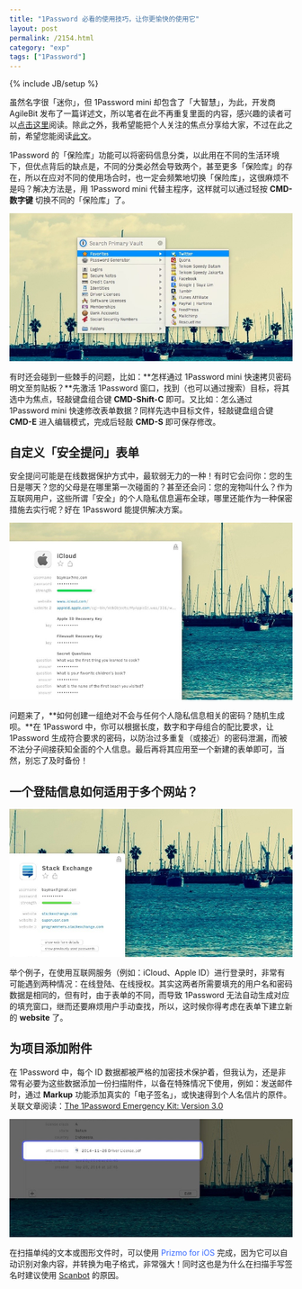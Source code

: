 ```yaml
---
title: "1Password 必看的使用技巧，让你更愉快的使用它"
layout: post
permalink: /2154.html
category: "exp"
tags: ["1Password"]
---
```

{% include JB/setup %}

虽然名字很「迷你」，但 1Password mini 却包含了「大智慧」，为此，开发商 AgileBit 发布了一篇详述文，所以笔者在此不再重复里面的内容，感兴趣的读者可以<a title="" href="https://blog.agilebits.com/2014/10/27/1password-5-mac-mini-menubar-shortcuts/" data-original-title="">点击这里</a>阅读。除此之外，我希望能把个人关注的焦点分享给大家，不过在此之前，希望您能阅读<a title="" href="http://sayzlim.net/organize-1password-vaults/" data-original-title="">此文</a>。

<div class="insert-post-ads">
</div>

1Password 的「保险库」功能可以将密码信息分类，以此用在不同的生活环境下，但优点背后的缺点是，不同的分类必然会导致两个，甚至更多「保险库」的存在，所以在应对不同的使用场合时，也一定会频繁地切换「保险库」，这很麻烦不是吗？解决方法是，用 1Password mini 代替主程序，这样就可以通过轻按 **CMD-数字键** 切换不同的「保险库」了。

![1Password 必看的使用技巧，让你更愉快的使用它][1]

有时还会碰到一些棘手的问题，比如：**怎样通过 1Password mini 快速拷贝密码明文至剪贴板？**先激活 1Password 窗口，找到（也可以通过搜索）目标，将其选中为焦点，轻敲键盘组合键 **CMD-Shift-C** 即可。又比如：怎么通过 1Password mini 快速修改表单数据？同样先选中目标文件，轻敲键盘组合键 **CMD-E** 进入编辑模式，完成后轻敲 **CMD-S** 即可保存修改。

## 自定义「安全提问」表单

安全提问可能是在线数据保护方式中，最软弱无力的一种！有时它会问你：您的生日是哪天？您的父母是在哪里第一次碰面的？甚至还会问：您的宠物叫什么？作为互联网用户，这些所谓「安全」的个人隐私信息遍布全球，哪里还能作为一种保密措施去实行呢？好在 1Password 能提供解决方案。

![1Password 必看的使用技巧，让你更愉快的使用它][2]

问题来了，**如何创建一组绝对不会与任何个人隐私信息相关的密码？随机生成呗。**在 1Password 中，你可以根据长度，数字和字母组合的配比要求，让 1Password 生成符合要求的密码，以防治过多重复（或接近）的密码泄漏，而被不法分子间接获知全面的个人信息。最后再将其应用至一个新建的表单即可，当然，别忘了及时备份！

## 一个登陆信息如何适用于多个网站？

![1Password 必看的使用技巧，让你更愉快的使用它][3]

举个例子，在使用互联网服务（例如：iCloud、Apple ID）进行登录时，非常有可能遇到两种情况：在线登陆、在线授权。其实这两者所需要填充的用户名和密码数据是相同的，但有时，由于表单的不同，而导致 1Password 无法自动生成对应的填充窗口，继而还要麻烦用户手动查找，所以，这时候你得考虑在表单下建立新的 **website** 了。

## 为项目添加附件

在 1Password 中，每个 ID 数据都被严格的加密技术保护着，但我认为，还是非常有必要为这些数据添加一份扫描附件，以备在特殊情况下使用，例如：发送邮件时，通过 **Markup** 功能添加真实的「电子签名」，或快速得到个人名信片的原件。关联文章阅读：<a title="" href="http://www.productivityist.com/blog/1password-emergency-kit-3" data-original-title="">The 1Password Emergency Kit: Version 3.0</a>

![1Password 必看的使用技巧，让你更愉快的使用它][4]

在扫描单纯的文本或图形文件时，可以使用 <span style="color: #3366ff;">Prizmo for iOS </span>完成，因为它可以自动识别对象内容，并转换为电子格式，非常强大！同时这也是为什么在扫描手写签名时建议使用 <a title="" href="https://itunes.apple.com/cn/app/scanbot-pei-bei-yun-pan-shang/id834854351?mt=8&uo=4&at=11lceY" data-original-title="">Scanbot</a> 的原因。


 [1]: /wp-content/uploads/sinapicv2-backup/2154-ww3-large-005V4vEUjw1enugv7o4s4j30qo0dwwhb.jpg
 [2]: /wp-content/uploads/sinapicv2-backup/2154-ww3-large-005V4vEUjw1enugvcrqlnj30qo0gotbf.jpg
 [3]: /wp-content/uploads/sinapicv2-backup/2154-ww4-large-005V4vEUjw1enugvi228fj30qo0dw0vw.jpg
 [4]: /wp-content/uploads/sinapicv2-backup/2154-ww2-large-005V4vEUjw1enugvmu52sj30qo0b43zv.jpg

